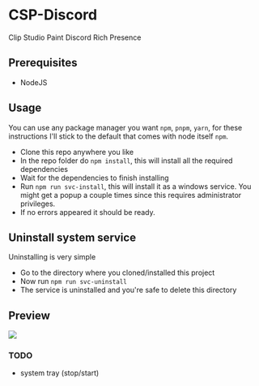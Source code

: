 # CSP-Discord
Clip Studio Paint Discord Rich Presence

## Prerequisites
- NodeJS

## Usage
You can use any package manager you want `npm`, `pnpm`, `yarn`, for these instructions I'll stick to the default that comes with node itself `npm`.

- Clone this repo anywhere you like
- In the repo folder do `npm install`, this will install all the required dependencies
- Wait for the dependencies to finish installing
- Run `npm run svc-install`, this will install it as a windows service. You might get a popup a couple times since this requires administrator privileges.
- If no errors appeared it should be ready.

## Uninstall system service
Uninstalling is very simple
- Go to the directory where you cloned/installed this project
- Now run `npm run svc-uninstall`
- The service is uninstalled and you're safe to delete this directory

## Preview
<img src="https://kyra.vdbroek.dev/images/63f7e9585c5fb6119c0ad490/NibMc-z-g.png">

### TODO
- system tray (stop/start)

